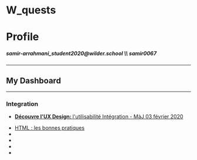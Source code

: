 # W_quests
<h1>Profile</h1>
<h5>samir-arrahmani_student2020@wilder.school \\ samir0067</h5>
<hr>
<h2>My Dashboard</h2>
<hr>
<h3>Integration</h3>
<ul>
    <li>
        <a href="https://github.com/samir0067/W_quests/tree/master/Integration/UxDesign">
        <p><strong>Découvre l'UX Design: </strong>l'utilisabilité Intégration - MàJ 03 février 2020</p>
        </a> 
    </li>
    <li>
        <a href="">
        HTML : les bonnes pratiques
        </a> 
    </li>
    <li>
        <a href="">
        </a> 
    </li>
    <li>
        <a href="">
        </a> 
    </li>
    <li>
        <a href="">
        </a> 
    </li>
    <li>
        <a href="">
        </a> 
    </li>
</ul>